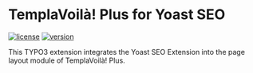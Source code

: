TemplaVoilà! Plus for Yoast SEO
===============================

[![license](https://img.shields.io/github/license/pluspol-interactive/ppi_templavoilaplus_yoast.svg)](https://www.gnu.org/licenses/old-licenses/gpl-2.0-standalone.html)
[![version](https://img.shields.io/badge/TER_version-0.3.0-green.svg)](https://typo3.org/extensions/repository/view/ppi_templavoila_notes)

This TYPO3 extension integrates the Yoast SEO Extension into the page layout module of TemplaVoilà! Plus.
